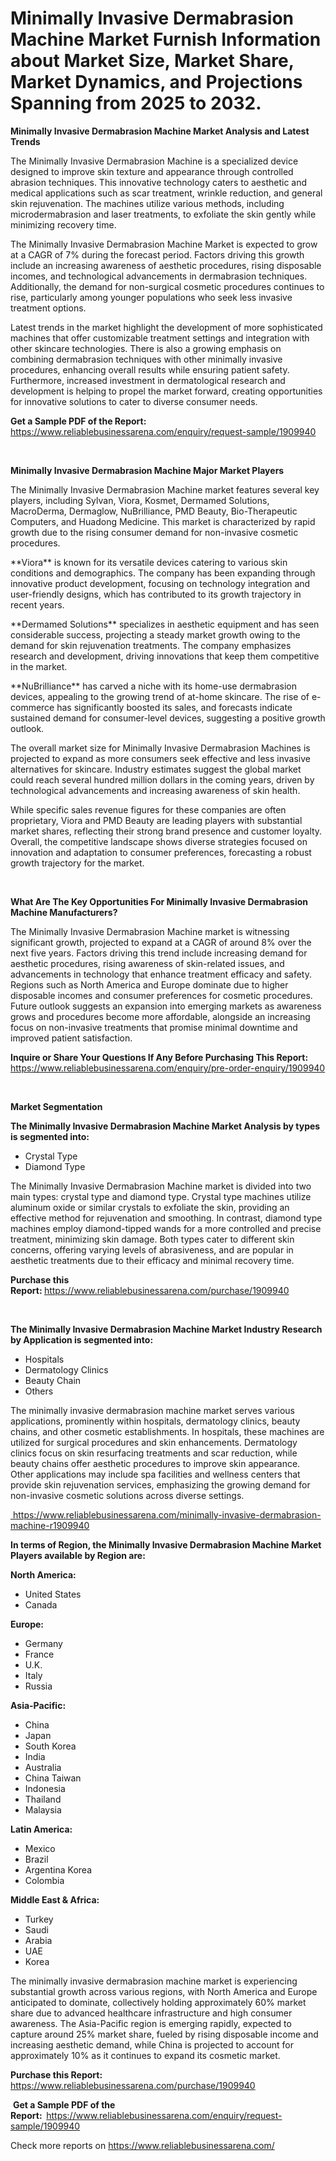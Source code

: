 <p><h1>Minimally Invasive Dermabrasion Machine Market Furnish Information about Market Size, Market Share, Market Dynamics, and Projections Spanning from 2025 to 2032.</h1></p><p><strong>Minimally Invasive Dermabrasion Machine Market Analysis and Latest Trends</strong></p>
<p><p>The Minimally Invasive Dermabrasion Machine is a specialized device designed to improve skin texture and appearance through controlled abrasion techniques. This innovative technology caters to aesthetic and medical applications such as scar treatment, wrinkle reduction, and general skin rejuvenation. The machines utilize various methods, including microdermabrasion and laser treatments, to exfoliate the skin gently while minimizing recovery time.</p><p>The Minimally Invasive Dermabrasion Machine Market is expected to grow at a CAGR of 7% during the forecast period. Factors driving this growth include an increasing awareness of aesthetic procedures, rising disposable incomes, and technological advancements in dermabrasion techniques. Additionally, the demand for non-surgical cosmetic procedures continues to rise, particularly among younger populations who seek less invasive treatment options.</p><p>Latest trends in the market highlight the development of more sophisticated machines that offer customizable treatment settings and integration with other skincare technologies. There is also a growing emphasis on combining dermabrasion techniques with other minimally invasive procedures, enhancing overall results while ensuring patient safety. Furthermore, increased investment in dermatological research and development is helping to propel the market forward, creating opportunities for innovative solutions to cater to diverse consumer needs.</p></p>
<p><strong>Get a Sample PDF of the Report:&nbsp;</strong> <a href="https://www.reliablebusinessarena.com/enquiry/request-sample/1909940?utm_campaign=3163&utm_medium=2&utm_source=Github&utm_content=ia&utm_term=05032025&utm_id=minimally-invasive-dermabrasion-machine">https://www.reliablebusinessarena.com/enquiry/request-sample/1909940</a></p>
<p>&nbsp;</p>
<p><strong>Minimally Invasive Dermabrasion Machine Major Market Players</strong></p>
<p><p>The Minimally Invasive Dermabrasion Machine market features several key players, including Sylvan, Viora, Kosmet, Dermamed Solutions, MacroDerma, Dermaglow, NuBrilliance, PMD Beauty, Bio-Therapeutic Computers, and Huadong Medicine. This market is characterized by rapid growth due to the rising consumer demand for non-invasive cosmetic procedures.</p><p>**Viora** is known for its versatile devices catering to various skin conditions and demographics. The company has been expanding through innovative product development, focusing on technology integration and user-friendly designs, which has contributed to its growth trajectory in recent years.</p><p>**Dermamed Solutions** specializes in aesthetic equipment and has seen considerable success, projecting a steady market growth owing to the demand for skin rejuvenation treatments. The company emphasizes research and development, driving innovations that keep them competitive in the market.</p><p>**NuBrilliance** has carved a niche with its home-use dermabrasion devices, appealing to the growing trend of at-home skincare. The rise of e-commerce has significantly boosted its sales, and forecasts indicate sustained demand for consumer-level devices, suggesting a positive growth outlook.</p><p>The overall market size for Minimally Invasive Dermabrasion Machines is projected to expand as more consumers seek effective and less invasive alternatives for skincare. Industry estimates suggest the global market could reach several hundred million dollars in the coming years, driven by technological advancements and increasing awareness of skin health.</p><p>While specific sales revenue figures for these companies are often proprietary, Viora and PMD Beauty are leading players with substantial market shares, reflecting their strong brand presence and customer loyalty. Overall, the competitive landscape shows diverse strategies focused on innovation and adaptation to consumer preferences, forecasting a robust growth trajectory for the market.</p></p>
<p>&nbsp;</p>
<p><strong>What Are The Key Opportunities For Minimally Invasive Dermabrasion Machine Manufacturers?</strong></p>
<p><p>The Minimally Invasive Dermabrasion Machine market is witnessing significant growth, projected to expand at a CAGR of around 8% over the next five years. Factors driving this trend include increasing demand for aesthetic procedures, rising awareness of skin-related issues, and advancements in technology that enhance treatment efficacy and safety. Regions such as North America and Europe dominate due to higher disposable incomes and consumer preferences for cosmetic procedures. Future outlook suggests an expansion into emerging markets as awareness grows and procedures become more affordable, alongside an increasing focus on non-invasive treatments that promise minimal downtime and improved patient satisfaction.</p></p>
<p><strong>Inquire or Share Your Questions If Any Before Purchasing This Report:</strong> <a href="https://www.reliablebusinessarena.com/enquiry/pre-order-enquiry/1909940?utm_campaign=3163&utm_medium=2&utm_source=Github&utm_content=ia&utm_term=05032025&utm_id=minimally-invasive-dermabrasion-machine">https://www.reliablebusinessarena.com/enquiry/pre-order-enquiry/1909940</a></p>
<p>&nbsp;</p>
<p><strong>Market Segmentation</strong></p>
<p><strong>The Minimally Invasive Dermabrasion Machine Market Analysis by types is segmented into:</strong></p>
<p><ul><li>Crystal Type</li><li>Diamond Type</li></ul></p>
<p><p>The Minimally Invasive Dermabrasion Machine market is divided into two main types: crystal type and diamond type. Crystal type machines utilize aluminum oxide or similar crystals to exfoliate the skin, providing an effective method for rejuvenation and smoothing. In contrast, diamond type machines employ diamond-tipped wands for a more controlled and precise treatment, minimizing skin damage. Both types cater to different skin concerns, offering varying levels of abrasiveness, and are popular in aesthetic treatments due to their efficacy and minimal recovery time.</p></p>
<p><strong>Purchase this Report:&nbsp;</strong><a href="https://www.reliablebusinessarena.com/purchase/1909940?utm_campaign=3163&utm_medium=2&utm_source=Github&utm_content=ia&utm_term=05032025&utm_id=minimally-invasive-dermabrasion-machine">https://www.reliablebusinessarena.com/purchase/1909940</a></p>
<p>&nbsp;</p>
<p><strong>The Minimally Invasive Dermabrasion Machine Market Industry Research by Application is segmented into:</strong></p>
<p><ul><li>Hospitals</li><li>Dermatology Clinics</li><li>Beauty Chain</li><li>Others</li></ul></p>
<p><p>The minimally invasive dermabrasion machine market serves various applications, prominently within hospitals, dermatology clinics, beauty chains, and other cosmetic establishments. In hospitals, these machines are utilized for surgical procedures and skin enhancements. Dermatology clinics focus on skin resurfacing treatments and scar reduction, while beauty chains offer aesthetic procedures to improve skin appearance. Other applications may include spa facilities and wellness centers that provide skin rejuvenation services, emphasizing the growing demand for non-invasive cosmetic solutions across diverse settings.</p></p>
<p><a href="https://www.reliablebusinessarena.com/minimally-invasive-dermabrasion-machine-r1909940?utm_campaign=3163&utm_medium=2&utm_source=Github&utm_content=ia&utm_term=05032025&utm_id=minimally-invasive-dermabrasion-machine">&nbsp;https://www.reliablebusinessarena.com/minimally-invasive-dermabrasion-machine-r1909940</a></p>
<p><strong>In terms of Region, the Minimally Invasive Dermabrasion Machine Market Players available by Region are:</strong></p>
<p>
    <p> <strong> North America: </strong>
        <ul>
            <li>United States</li>
            <li>Canada</li>
        </ul>
        </p> 
    <p> <strong> Europe: </strong>
        <ul>
            <li>Germany</li>
            <li>France</li>
            <li>U.K.</li>
            <li>Italy</li>
            <li>Russia</li>
        </ul>
        </p> 
    <p> <strong> Asia-Pacific: </strong>
        <ul>
            <li>China</li>
            <li>Japan</li>
            <li>South Korea</li>
            <li>India</li>
            <li>Australia</li>
            <li>China Taiwan</li>
            <li>Indonesia</li>
            <li>Thailand</li>
            <li>Malaysia</li>
        </ul>
        </p> 
    <p> <strong> Latin America: </strong>
        <ul>
            <li>Mexico</li>
            <li>Brazil</li>
            <li>Argentina Korea</li>
            <li>Colombia</li>
        </ul>
        </p> 
    <p> <strong> Middle East & Africa: </strong>
        <ul>
            <li>Turkey</li>
            <li>Saudi</li>
            <li>Arabia</li>
            <li>UAE</li>
            <li>Korea</li>
        </ul>
    </p>
    </p>
<p><p>The minimally invasive dermabrasion machine market is experiencing substantial growth across various regions, with North America and Europe anticipated to dominate, collectively holding approximately 60% market share due to advanced healthcare infrastructure and high consumer awareness. The Asia-Pacific region is emerging rapidly, expected to capture around 25% market share, fueled by rising disposable income and increasing aesthetic demand, while China is projected to account for approximately 10% as it continues to expand its cosmetic market.</p></p>
<p><strong>Purchase this Report: </strong><a href="https://www.reliablebusinessarena.com/purchase/1909940?utm_campaign=3163&utm_medium=2&utm_source=Github&utm_content=ia&utm_term=05032025&utm_id=minimally-invasive-dermabrasion-machine">https://www.reliablebusinessarena.com/purchase/1909940</a></p>
<p>&nbsp;<strong>Get a Sample PDF of the Report:&nbsp;&nbsp;</strong><a href="https://www.reliablebusinessarena.com/enquiry/request-sample/1909940?utm_campaign=3163&utm_medium=2&utm_source=Github&utm_content=ia&utm_term=05032025&utm_id=minimally-invasive-dermabrasion-machine">https://www.reliablebusinessarena.com/enquiry/request-sample/1909940</a></p>
<p><strong></strong></p>
<p>Check more reports on <a href="https://www.reliablebusinessarena.com/?utm_campaign=3163&utm_medium=2&utm_source=Github&utm_content=ia&utm_term=05032025&utm_id=minimally-invasive-dermabrasion-machine">https://www.reliablebusinessarena.com/</a></p>